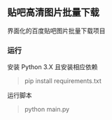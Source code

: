 ## 贴吧高清图片批量下载
界面化的百度贴吧图片批量下载项目
### 运行
安装 Python 3.X 且安装相应依赖
> pip install requirements.txt

运行脚本
> python main.py
